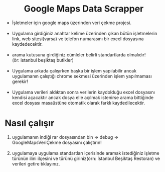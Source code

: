 <!DOCTYPE html>
<html lang="en">
<head>
    <meta charset="UTF-8">
    <meta name="viewport" content="width=device-width, initial-scale=1.0">
    
</head>
<body>
    <center><h1>Google Maps Data Scrapper</h1></center>
    <ul>
        <li>İşletmeler için google maps üzerinden veri çekme projesi.</li>
        <br>
        <li>Uygulama girdiğiniz anahtar kelime üzerinden çıkan bütün işletmelerin link, web sitesi(varsa) ve telefon numarasını
            bir excel dosyasına kaydedecektir.
        </li>
        <br>
        <li>arama kutusuna girdiğiniz cümleler belirli standartlarda olmalıdır!
            <br>
            (ör: istanbul beşiktaş butikler)
        </li>
        <br>
        <li>Uygulama arkada çalışırken başka bir işlem yapılabilir ancak uygulamanın çalıştığı
            chrome sekmesi üzerinden işlem yapılmaması gerekir!
        </li>
        <br>
        <li>Uygulama verileri aldıktan sonra verilerin kaydolduğu excel dosyasını kendisi açacaktır
            ancak dosya elle açılmak istenirse arama bittiğinde excel dosyası masaüstüne otomatik olarak
            farklı kaydedilecektir.
        </li>
    </ul>
    <h1>Nasıl çalışır</h1>
    <ol>
        <li>uygulamanın indiği rar dosyasından bin => debug => GoogleMapsVeriÇekme dosyasını çalıştırın! </li>
        <br>
        <li>uygulamaya uygulama standartları içerisinde aramak istediğiniz işletme türünün ilini ilçesini ve türünü giriniz(örn: İstanbul Beşiktaş Restoran) ve verileri getire tıklayınız.</li>
    </ol>
</body>
</html>